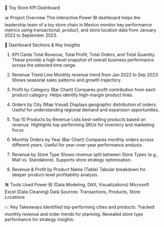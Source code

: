 🧸 Toy Store KPI Dashboard

📊 Project Overview
This interactive Power BI dashboard helps the leadership team of a toy store chain in Mexico monitor key performance metrics using transactional, product, and store location data from January 2022 to September 2023.

📌 Dashboard Sections & Key Insights
1. KPI Cards
Total Revenue, Total Profit, Total Orders, and Total Quantity.
These provide a high-level snapshot of overall business performance across the selected time range.

2. Revenue Trend Line
Monthly revenue trend from Jan 2022 to Sep 2023.
Shows seasonal sales patterns and growth trajectory.

3. Profit by Category (Bar Chart)
Compares profit contribution from each product category.
Helps identify high-margin product lines.

4. Orders by City (Map Visual)
Displays geographic distribution of orders.
Useful for understanding regional demand and expansion opportunities.

5. Top 10 Products by Revenue
Lists best-selling products based on revenue.
Highlights top-performing SKUs for inventory and marketing focus.

6. Monthly Orders by Year (Bar Chart)
Compares monthly orders across different years.
Useful for year-over-year performance analysis.

7. Revenue by Store Type
Shows revenue split between Store Types (e.g., Mall vs. Standalone).
Supports store strategy optimization.

8. Revenue & Profit by Product Name (Table)
Tabular breakdown for deeper product-level profitability analysis.

🛠️ Tools Used
Power BI (Data Modeling, DAX, Visualizations)
Microsoft Excel (Data Cleaning)
Data Sources: Transactions, Products, Store Locations

📈 Key Takeaways
Identified top-performing cities and products.
Tracked monthly revenue and order trends for planning.
Revealed store type performance for strategy insights.

